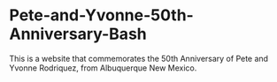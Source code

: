 # Pete-and-Yvonne-50th-Anniversary-Bash
This is a website that commemorates the 50th Anniversary of Pete and Yvonne Rodriquez, from Albuquerque New Mexico.
